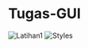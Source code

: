 # Tugas-GUI
![Latihan1](https://user-images.githubusercontent.com/72425821/114343824-eaad1000-9b88-11eb-97e2-512b4ff1c0d3.png)
![Styles](https://user-images.githubusercontent.com/72425821/114343840-f1d41e00-9b88-11eb-9f2b-5b12658d433d.png)
